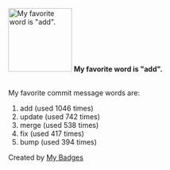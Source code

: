 <img src="https://my-badges.github.io/my-badges/favorite-word.png" alt="My favorite word is &quot;add&quot;." title="My favorite word is &quot;add&quot;." width="128">
<strong>My favorite word is &quot;add&quot;.</strong>
<br><br>

My favorite commit message words are:

1. add (used 1046 times)
2. update (used 742 times)
3. merge (used 538 times)
4. fix (used 417 times)
5. bump (used 394 times)


Created by <a href="https://github.com/my-badges/my-badges">My Badges</a>